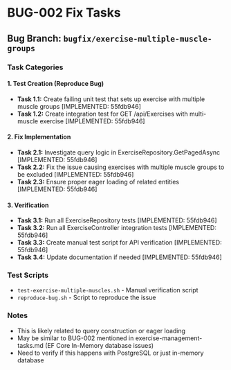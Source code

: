 # BUG-002 Fix Tasks

## Bug Branch: `bugfix/exercise-multiple-muscle-groups`

### Task Categories

#### 1. Test Creation (Reproduce Bug)
- **Task 1.1:** Create failing unit test that sets up exercise with multiple muscle groups [IMPLEMENTED: 55fdb946]
- **Task 1.2:** Create integration test for GET /api/Exercises with multi-muscle exercise [IMPLEMENTED: 55fdb946]

#### 2. Fix Implementation
- **Task 2.1:** Investigate query logic in ExerciseRepository.GetPagedAsync [IMPLEMENTED: 55fdb946]
- **Task 2.2:** Fix the issue causing exercises with multiple muscle groups to be excluded [IMPLEMENTED: 55fdb946]
- **Task 2.3:** Ensure proper eager loading of related entities [IMPLEMENTED: 55fdb946]

#### 3. Verification
- **Task 3.1:** Run all ExerciseRepository tests [IMPLEMENTED: 55fdb946]
- **Task 3.2:** Run all ExerciseController integration tests [IMPLEMENTED: 55fdb946]
- **Task 3.3:** Create manual test script for API verification [IMPLEMENTED: 55fdb946]
- **Task 3.4:** Update documentation if needed [IMPLEMENTED: 55fdb946]

### Test Scripts
- `test-exercise-multiple-muscles.sh` - Manual verification script
- `reproduce-bug.sh` - Script to reproduce the issue

### Notes
- This is likely related to query construction or eager loading
- May be similar to BUG-002 mentioned in exercise-management-tasks.md (EF Core In-Memory database issues)
- Need to verify if this happens with PostgreSQL or just in-memory database